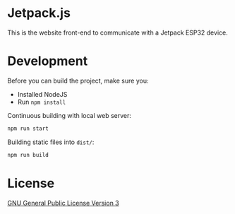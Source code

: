 # Jetpack.js

This is the website front-end to communicate with a Jetpack ESP32 device.

# Development

Before you can build the project, make sure you:
- Installed NodeJS
- Run `npm install`

Continuous building with local web server:

```bash
npm run start
```

Building static files into `dist/`:

```bash
npm run build
```

# License

[GNU General Public License Version 3](LICENSE.md)
